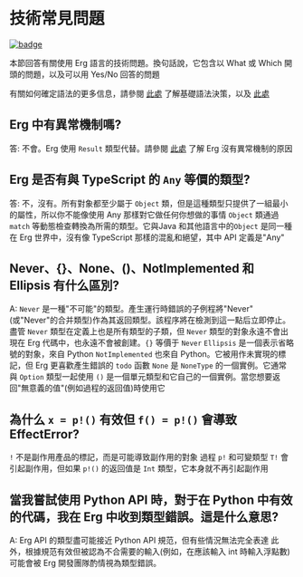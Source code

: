 # 技術常見問題

[![badge](https://img.shields.io/endpoint.svg?url=https%3A%2F%2Fgezf7g7pd5.execute-api.ap-northeast-1.amazonaws.com%2Fdefault%2Fsource_up_to_date%3Fowner%3Derg-lang%26repos%3Derg%26ref%3Dmain%26path%3Ddoc/EN/faq_technical.md%26commit_hash%3D1b3d7827bb770459475e4102c6f5c43d8ad79ae4)](https://gezf7g7pd5.execute-api.ap-northeast-1.amazonaws.com/default/source_up_to_date?owner=erg-lang&repos=erg&ref=main&path=doc/EN/faq_technical.md&commit_hash=1b3d7827bb770459475e4102c6f5c43d8ad79ae4)

本節回答有關使用 Erg 語言的技術問題。換句話說，它包含以 What 或 Which 開頭的問題，以及可以用 Yes/No 回答的問題

有關如何確定語法的更多信息，請參閱 [此處](./faq_syntax.md) 了解基礎語法決策，以及 [此處](./faq_general.md)

## Erg 中有異常機制嗎?

答: 不會。Erg 使用 `Result` 類型代替。請參閱 [此處](./faq_syntax.md) 了解 Erg 沒有異常機制的原因

## Erg 是否有與 TypeScript 的 `Any` 等價的類型?

答: 不，沒有。所有對象都至少屬于 `Object` 類，但是這種類型只提供了一組最小的屬性，所以你不能像使用 Any 那樣對它做任何你想做的事情
`Object` 類通過`match` 等動態檢查轉換為所需的類型。它與Java 和其他語言中的`Object` 是同一種
在 Erg 世界中，沒有像 TypeScript 那樣的混亂和絕望，其中 API 定義是"Any"

## Never、{}、None、()、NotImplemented 和 Ellipsis 有什么區別?

A: `Never` 是一種"不可能"的類型。產生運行時錯誤的子例程將"Never"(或"Never"的合并類型)作為其返回類型。該程序將在檢測到這一點后立即停止。盡管 `Never` 類型在定義上也是所有類型的子類，但 `Never` 類型的對象永遠不會出現在 Erg 代碼中，也永遠不會被創建。`{}` 等價于 `Never`
`Ellipsis` 是一個表示省略號的對象，來自 Python
`NotImplemented` 也來自 Python。它被用作未實現的標記，但 Erg 更喜歡產生錯誤的 `todo` 函數
`None` 是 `NoneType` 的一個實例。它通常與 `Option` 類型一起使用
`()` 是一個單元類型和它自己的一個實例。當您想要返回"無意義的值"(例如過程的返回值)時使用它

## 為什么 `x = p!()` 有效但 `f() = p!()` 會導致 EffectError?

`!` 不是副作用產品的標記，而是可能導致副作用的對象
過程 `p!` 和可變類型 `T!` 會引起副作用，但如果 `p!()` 的返回值是 `Int` 類型，它本身就不再引起副作用

## 當我嘗試使用 Python API 時，對于在 Python 中有效的代碼，我在 Erg 中收到類型錯誤。這是什么意思?

A: Erg API 的類型盡可能接近 Python API 規范，但有些情況無法完全表達
此外，根據規范有效但被認為不合需要的輸入(例如，在應該輸入 int 時輸入浮點數)可能會被 Erg 開發團隊酌情視為類型錯誤。